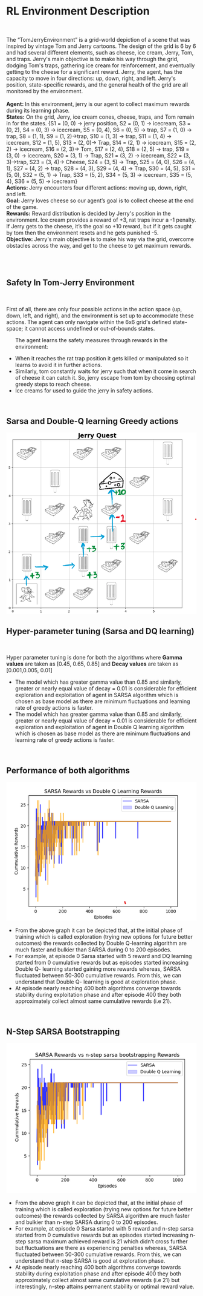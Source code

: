 <h1>RL Environment Description</h1>
</br>
<p>The “TomJerryEnvironment” is a grid-world depiction of a scene that was inspired by 
vintage Tom and Jerry cartoons. The design of the grid is 6 by 6 and had several different 
elements, such as cheese, ice cream, Jerry, Tom, and traps. Jerry's main objective is to make 
his way through the grid, dodging Tom's traps, gathering ice cream for reinforcement, and 
eventually getting to the cheese for a significant reward. Jerry, the agent, has the capacity to 
move in four directions: up, down, right, and left. Jerry's position, state-specific rewards, 
and the general health of the grid are all monitored by the environment. 
</br> 
</br>
<b>Agent: </b>In this environment, jerry is our agent to collect maximum rewards during its 
learning phase. 
</br>
<b>States:</b> On the grid, Jerry, ice cream cones, cheese, traps, and Tom remain in for the states.  
{S1 = (0, 0) -> jerry position, S2 = (0, 1) -> icecream, S3 = (0, 2), S4 = (0, 3) -> icecream, 
S5 = (0, 4), S6 = (0, 5) -> trap, S7 = (1, 0) -> trap, S8 = (1, 1), S9 = (1, 2)->trap,  
S10 = (1, 3) -> trap, S11 = (1, 4) -> icecream, S12 = (1, 5), S13 = (2, 0)-> Trap,  
S14 = (2, 1) -> icecream, S15 = (2, 2) -> icecream, S16 = (2, 3)-> Tom, S17 = (2, 4),  
S18 = (2, 5) -> trap, S19 = (3, 0) -> icecream, S20 = (3, 1) -> Trap, S21 = (3, 2) -> 
icecream, S22 = (3, 3)->trap, S23 = (3, 4)-> Cheese, S24 = (3, 5) -> Trap, S25 = (4, 0), S26 = (4, 1),  
S27 = (4, 2) -> trap, S28 = (4, 3), S29 = (4, 4) -> Trap, S30 = (4, 5), S31 = (5, 0), S32 = 
(5, 1) -> Trap, S33 = (5, 2), S34 = (5, 3) -> icecream, S35 = (5, 4), S36 = (5, 5) -> icecream} 
</br>
<b>Actions: </b>Jerry encounters four different actions: moving up, down, right, and left.  
</br>
<b>Goal: </b>Jerry loves cheese so our agent’s goal is to collect cheese at the end of the game. 
</br>
<b>Rewards:</b> Reward distribution is decided by Jerry's position in the environment. Ice cream 
provides a reward of +3, rat traps incur a -1 penalty. If Jerry gets to the cheese, it’s the goal 
so +10 reward, but if it gets caught by tom then the environment resets and he gets punished -5.  
</br>
<b>Objective: </b>Jerry's main objective is to make his way via the grid, overcome obstacles across 
the way, and get to the cheese to get maximum rewards.</p>
</br>
</br>
<h2>Safety In Tom-Jerry Environment</h2>
</br>
<p>First of all, there are only four possible actions in the action space (up, down, left, and right), 
and the environment is set up to accommodate these actions. The agent can only navigate 
within the 6x6 grid's defined state-space; it cannot access undefined or out-of-bounds states.</p>
<ul> 

<p>The agent learns the safety measures through rewards in the environment:</p>
    <li>When it reaches the rat trap position it gets killed or manipulated so it learns to avoid it 
in further actions.</li>
    <li>Similarly, tom constantly waits for jerry such that when it come in search of cheese it 
can catch it. So, jerry escape from tom by choosing optimal greedy steps to reach cheese.</li>
    <li>Ice creams for used to guide the jerry in safety actions.</li>
  </ul>
</br>
<h2>Sarsa and Double-Q learning Greedy actions</h2>
<img src= "\greedy.png" alt = "Greedy actions">
</br>
<h2>Hyper-parameter tuning (Sarsa and DQ learning)</h2>
</br>
<p>Hyper parameter tuning is done for both the algorithms where <b>Gamma values</b> are taken as [0.45, 0.65, 0.85]
and <b>Decay values</b> are taken as [0.001,0.005, 0.01]</p>
<ul>
<li>The model which has greater gamma value than 0.85 and similarly, greater or 
nearly equal value of decay = 0.01 is considerable for efficient exploration and exploitation 
of agent in SARSA algorithm which is chosen as base model as there are minimum 
fluctuations and learning rate of greedy actions is faster. </li>
<li> The model which has greater gamma value than 0.85 and similarly, greater or 
nearly equal value of decay = 0.01 is considerable for efficient exploration and exploitation 
of agent in Double Q learning algorithm which is chosen as base model as there are 
minimum fluctuations and learning rate of greedy actions is faster.</li>

</ul>
</br>
<h2>Performance of both algorithms </h2>
<img src = "\2.png">
<ul>
    <li>From the above graph it can be depicted that, at the initial phase of training which is 
called exploration (trying new options for future better outcomes) the rewards collected 
by Double Q-learning algorithm are much faster and bulkier than SARSA during 0 to 
200 episodes. 
 
 </li>
    <li>For example, at episode 0 Sarsa started with 5 reward and DQ learning started from 0 
cumulative rewards but as episodes started increasing Double Q- learning started gaining 
more rewards whereas, SARSA fluctuated between 50-300 cumulative rewards. From 
this, we can understand that Double Q- learning is good at exploration phase. </li>
    <li>At episode nearly reaching 400 both algorithms converge towards stability during 
exploitation phase and after episode 400 they both approximately collect almost same 
cumulative rewards (i.e 21).</li>

</ul>
</br>
<h2>N-Step SARSA Bootstrapping</h2>
<img src ="3.png">
<ul>
    <li>From the above graph it can be depicted that, at the initial phase of training which is 
called exploration (trying new options for future better outcomes) the rewards collected 
by SARSA algorithm are much faster and bulkier than n-step SARSA during 0 to 200 
episodes. 

</li>
    <li>For example, at episode 0 Sarsa started with 5 reward and n-step sarsa started from 0 
cumulative rewards but as episodes started increasing n-step sarsa maximum achieved 
reward is 21 which didn’t cross further but fluctuations are there as experiencing penalties 
whereas, SARSA fluctuated between 50-300 cumulative rewards. From this, we can 
understand that n-step SARSA is good at exploration phase. </li>
    <li>At episode nearly reaching 400 both algorithms converge towards stability during 
exploitation phase and after episode 400 they both approximately collect almost same 
cumulative rewards (i.e 21) but interestingly, n-step attains permanent stability or optimal 
reward value.</li>
 
</ul>
